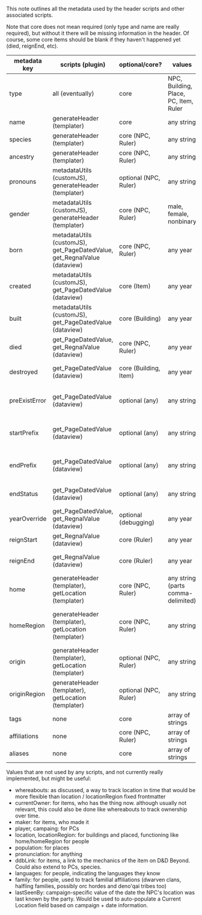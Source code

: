 This note outlines all the metadata used by the header scripts and other associated scripts.

Note that core does not mean required (only type and name are really required), but without it there will be missing information in the header. Of course, some core items should be blank if they haven't happened yet (died, reignEnd, etc). 

| metadata key  | scripts (plugin)                                                         | optional/core?        | values                             | used for                                                                                                             |
| ------------- | ------------------------------------------------------------------------ | --------------------- | ---------------------------------- | -------------------------------------------------------------------------------------------------------------------- |
| type          | all (eventually)                                                         | core                  | NPC, Building, Place, PC, Item, Ruler         | sets the expected yaml frontmatter, sets the header format. Additional types will be added over time.                |
| name          | generateHeader (templater)                                               | core                  | any string                         | sets the h1 text for the note in all headers                                                                         |
| species       | generateHeader (templater)                                               | core (NPC, Ruler)     | any string                         | sets the species displayed in the header                                                                             |
| ancestry      | generateHeader (templater)                                               | core (NPC, Ruler)     | any string                         | sets the ancestry displayed in the header                                                                            |
| pronouns      | metadataUtils (customJS), generateHeader (templater)                     | optional (NPC, Ruler) | any string                         | overrides default pronoun calculation in metadataUtils.get_Pronouns()                                                |
| gender        | metadataUtils (customJS), generateHeader (templater)                     | core (NPC, Ruler)     | male, female, nonbinary            | determines pronouns in NPC and Ruler headers                                                                         |
| born          | metadataUtils (customJS), get_PageDatedValue, get_RegnalValue (dataview) | core (NPC, Ruler)     | any year                           | calculate age in header, determine the year something started existing in metadataUtils.get_existYear                |
| created       | metadataUtils (customJS), get_PageDatedValue (dataview)                  | core (Item)           | any year                           | calculate age in header, determine the year something started existing in metadataUtils.get_existYear                |
| built         | metadataUtils (customJS), get_PageDatedValue (dataview)                  | core (Building)       | any year                           | calculate age in header, determine the year something started existing in metadataUtils.get_existYear                |
| died          | get_PageDatedValue, get_RegnalValue (dataview)                           | core (NPC, Ruler)     | any year                           | calculate death date and age at death in header                                                                      |
| destroyed     | get_PageDatedValue (dataview)                                            | core (Building, Item) | any year                           | calculate destruction date and age at destruction in header                                                          |
| preExistError | get_PageDatedValue (dataview)                                            | optional (any)        | any string                         | overrides default message to report when current year is before year born/created/built                              |
| startPrefix   | get_PageDatedValue (dataview)                                            | optional (any)        | any string                         | overrides default value associated with year of birth/creation in age string in header                               |
| endPrefix     | get_PageDatedValue (dataview)                                            | optional  (any)       | any string                         | overrides default value associated with year of death/destruction in age string in header                            |
| endStatus     | get_PageDatedValue (dataview)                                            | optional  (any)       | any string                         | overrides default "died at"/"destroyed at" string (use for petrified, burnt down, etc)                               |
| yearOverride  | get_PageDatedValue, get_RegnalValue (dataview)                           | optional (debugging)  | any year                           | use to override the Fantasy Calendar today date, mostly for debugging purposes                                       |
| reignStart    | get_RegnalValue (dataview)                                               | core (Ruler)          | any year                           | calculate reign start string and reign length in header                                                              |
| reignEnd      | get_RegnalValue (dataview)                                               | core (Ruler)          | any year                           | calculate reign end string and reign length in header. Redundant if equal to died.                                   |
| home          | generateHeader (templater), getLocation (templater)                      | core (NPC, Ruler)     | any string (parts comma-delimited) | sets the "Based in: " text in the header. Each comma-delimited piece will be linked if a file exists with that name. |
| homeRegion    | generateHeader (templater), getLocation (templater)                      | core (NPC, Ruler)     | any string                         | sets the last part of the "Based in: " text in the header. Usually a fairly big region, usually should be linkable.  |
| origin        | generateHeader (templater), getLocation (templater)                      | optional (NPC, Ruler) | any string                         | works like home but for origin, if relevant                                                                          |
| originRegion  | generateHeader (templater), getLocation (templater)                      | optional (NPC, Ruler) | any string                         | works like homeRegion, but for originRegion, if relevant                                                             |
| tags          | none                                                                     | core                  | array of strings                   | tagging, see below                                                                                                   |
| affiliations  | none                                                                     | core (NPC, Ruler)     | array of strings                   | used to link affiliations to people                                                                                  |
| aliases       | none                                                                     | core                  | array of strings                   | used for aliases, to simplify auto-linked                                                                            |


Values that are not used by any scripts, and not currently really implemented, but might be useful:
- whereabouts: as discussed, a way to track location in time that would be more flexible than location / locationRegion fixed frontmatter
- currentOwner: for items, who has the thing now. although usually not relevant, this could also be done like whereabouts to track ownership over time. 
- maker: for items, who made it
- player, campaing: for PCs
- location, locationRegion: for buildings and placed, functioning like home/homeRegion for people
- population: for places
- pronunciation: for anything
- ddbLink: for items, a link to the mechanics of the item on D&D Beyond. Could also extend to PCs, species. 
- languages: for people, indicating the languages they know
- family: for people, used to track familial affiliations (dwarven clans, halfling families, possibly orc hordes and deno'qai tribes too)
- lastSeenBy: campaign-specific value of the date the NPC's location was last known by the party. Would be used to auto-populate a Current Location field based on campaign + date information.

